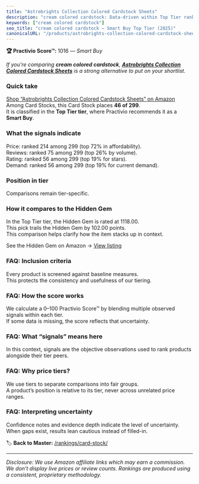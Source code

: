 ```yaml
---
title: "Astrobrights Collection Colored Cardstock Sheets"
description: "cream colored cardstock: Data-driven within Top Tier ranking using the Practivio Score™. Positioned by quality, value, demand, findability, momentum."
keywords: ["cream colored cardstock"]
seo_title: "cream colored cardstock — Smart Buy Top Tier (2025)"
canonicalURL: "/products/astrobrights-collection-colored-cardstock-sheets-B07ZWM9J9X/"
---
```


**🏆 Practivio Score™:** 1016 — _Smart Buy_


*If you're comparing **cream colored cardstock**, **[Astrobrights Collection Colored Cardstock Sheets](https://www.amazon.com/dp/B07ZWM9J9X?tag=practivio-20)** is a strong alternative to put on your shortlist.*
### Quick take
[Shop “Astrobrights Collection Colored Cardstock Sheets” on Amazon](https://www.amazon.com/dp/B07ZWM9J9X?tag=practivio-20)
Among Card Stocks, this Card Stock places **46 of 299**.  
It is classified in the **Top Tier tier**, where Practivio recommends it as a **Smart Buy**.

### What the signals indicate
Price: ranked 214 among 299 (top 72% in affordability).  
Reviews: ranked 75 among 299 (top 26% by volume).  
Rating: ranked 56 among 299 (top 19% for stars).  
Demand: ranked 56 among 299 (top 19% for current demand).

### Position in tier
Comparisons remain tier-specific.

### How it compares to the Hidden Gem
In the Top Tier tier, the Hidden Gem is rated at 1118.00.  
This pick trails the Hidden Gem by 102.00 points.  
This comparison helps clarify how the item stacks up in context.  

See the Hidden Gem on Amazon → [View listing](https://www.amazon.com/dp/B00KKXA3LI?tag=practivio-20)

### FAQ: Inclusion criteria
Every product is screened against baseline measures.  
This protects the consistency and usefulness of our tiering.

### FAQ: How the score works
We calculate a 0–100 Practivio Score™ by blending multiple observed signals within each tier.  
If some data is missing, the score reflects that uncertainty.

### FAQ: What “signals” means here
In this context, signals are the objective observations used to rank products alongside their tier peers.

### FAQ: Why price tiers?
We use tiers to separate comparisons into fair groups.  
A product’s position is relative to its tier, never across unrelated price ranges.

### FAQ: Interpreting uncertainty
Confidence notes and evidence depth indicate the level of uncertainty.  
When gaps exist, results lean cautious instead of filled-in.


🏷️ **Back to Master:** [/rankings/card-stock/](/rankings/card-stock/)

---
_Disclosure: We use Amazon affiliate links which may earn a commission. We don’t display live prices or review counts. Rankings are produced using a consistent, proprietary methodology._
